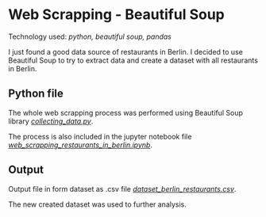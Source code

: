 # Web Scrapping - Beautiful Soup

Technology used: *python, beautiful soup, pandas*


I just found a good data source of restaurants in Berlin. I decided to use Beautiful Soup to try to extract data and create a dataset with all restaurants in Berlin.

## Python file

The whole web scrapping process was performed using Beautiful Soup library [*collecting_data.py*](https://github.com/Zandersan/Beautiful-Soup/blob/main/collecting_data.py).

The process is also included in the jupyter notebook file [*web_scrapping_restaurants_in_berlin.ipynb*](https://github.com/Zandersan/Beautiful-Soup/blob/main/web_scrapping_restaurants_in_berlin.ipynb).

## Output

Output file in form dataset as .csv file [*dataset_berlin_restaurants.csv*](https://github.com/Zandersan/Beautiful-Soup/blob/main/dataset_berlin_restaurants.csv).

The new created dataset was used to further analysis. 
